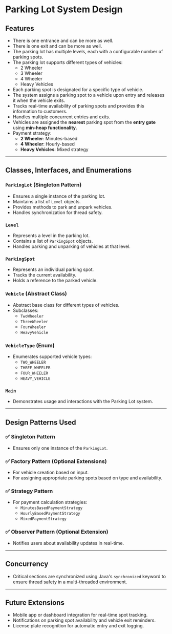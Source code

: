 # Parking Lot System Design

## Features

- There is one entrance and can be more as well.
- There is one exit and can be more as well.
- The parking lot has multiple levels, each with a configurable number of parking spots.
- The parking lot supports different types of vehicles:
  - 2 Wheeler
  - 3 Wheeler
  - 4 Wheeler
  - Heavy Vehicles
- Each parking spot is designated for a specific type of vehicle.
- The system assigns a parking spot to a vehicle upon entry and releases it when the vehicle exits.
- Tracks real-time availability of parking spots and provides this information to customers.
- Handles multiple concurrent entries and exits.
- Vehicles are assigned the **nearest** parking spot from the **entry gate** using **min-heap functionality**.
- Payment strategy:
  - **2 Wheeler**: Minutes-based
  - **4 Wheeler**: Hourly-based
  - **Heavy Vehicles**: Mixed strategy

---

## Classes, Interfaces, and Enumerations

### `ParkingLot` (Singleton Pattern)
- Ensures a single instance of the parking lot.
- Maintains a list of `Level` objects.
- Provides methods to park and unpark vehicles.
- Handles synchronization for thread safety.

### `Level`
- Represents a level in the parking lot.
- Contains a list of `ParkingSpot` objects.
- Handles parking and unparking of vehicles at that level.

### `ParkingSpot`
- Represents an individual parking spot.
- Tracks the current availability.
- Holds a reference to the parked vehicle.

### `Vehicle` (Abstract Class)
- Abstract base class for different types of vehicles.
- Subclasses:
  - `TwoWheeler`
  - `ThreeWheeler`
  - `FourWheeler`
  - `HeavyVehicle`

### `VehicleType` (Enum)
- Enumerates supported vehicle types:
  - `TWO_WHEELER`
  - `THREE_WHEELER`
  - `FOUR_WHEELER`
  - `HEAVY_VEHICLE`

### `Main`
- Demonstrates usage and interactions with the Parking Lot system.

---

## Design Patterns Used

### ✅ Singleton Pattern
- Ensures only one instance of the `ParkingLot`.

### ✅ Factory Pattern (Optional Extensions)
- For vehicle creation based on input.
- For assigning appropriate parking spots based on type and availability.

### ✅ Strategy Pattern
- For payment calculation strategies:
  - `MinutesBasedPaymentStrategy`
  - `HourlyBasedPaymentStrategy`
  - `MixedPaymentStrategy`

### ✅ Observer Pattern (Optional Extension)
- Notifies users about availability updates in real-time.

---

## Concurrency

- Critical sections are synchronized using Java's `synchronized` keyword to ensure thread safety in a multi-threaded environment.

---

## Future Extensions

- Mobile app or dashboard integration for real-time spot tracking.
- Notifications on parking spot availability and vehicle exit reminders.
- License plate recognition for automatic entry and exit logging.

